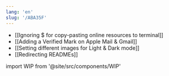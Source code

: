 ```yaml
---
lang: 'en'
slug: '/ABA35F'
---
```


- [[Ignoring $ for copy-pasting online resources to terminal]]
- [[Adding a Verified Mark on Apple Mail & Gmail]]
- [[Setting different images for Light & Dark mode]]
- [[Redirecting READMEs]]


import WIP from '@site/src/components/WIP'

<WIP />
